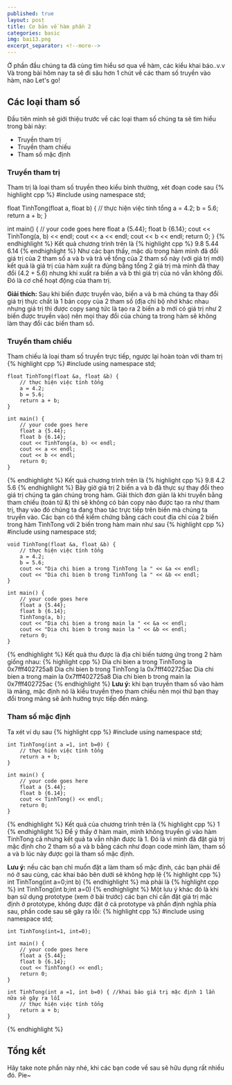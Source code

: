 ```yaml
---
published: true
layout: post
title: Cơ bản về hàm phần 2
categories: basic
img: bai13.png
excerpt_separator: <!--more-->
---
```

Ở phần đầu chúng ta đã cùng tìm hiểu sơ qua về hàm, các kiểu khai báo..v.v Và trong bài hôm nay ta sẽ đi sâu hơn 1 chút về các tham số truyền vào hàm, nào Let's go!
## Các loại tham số
Đầu tiên mình sẽ giới thiệu trước về các loại tham số chúng ta sẽ tìm hiểu trong bài này:
- Truyền tham trị
- Truyền tham chiếu
- Tham số mặc định

### Truyền tham trị
Tham trị là loại tham số truyền theo kiểu bình thường, xét đoạn code sau
{% highlight cpp %}
#include <iostream>
using namespace std;
 
float TinhTong(float a, float b) {
	// thực hiện việc tính tổng
  	a = 4.2;
  	b = 5.6;
	return a + b;
}
 
int main() {
	// your code goes here
	float a {5.44};
	float b {6.14};
	cout << TinhTong(a, b) << endl;
  	cout << a << endl;
  	cout << b << endl;
	return 0;
}
{% endhighlight %}
Kết quả chương trình trên là
{% highlight cpp %}
	9.8
	5.44
	6.14
{% endhighlight %}
Như các bạn thấy, mặc dù trong hàm mình đã đổi giá trị của 2 tham số a và b và trả về tổng của 2 tham số này (với giá trị mới) kết quả là giá trị của hàm xuất ra đúng bằng tổng 2 giá trị mà mình đã thay đổi (4.2 + 5.6) nhưng khi xuất ra biến a và b thì giá trị của nó vẫn không đổi. Đó là cơ chế hoạt động của tham trị.

**Giải thích:** Sau khi biến được truyền vào, biến a và b mà chúng ta thay đổi giá trị thực chất là 1 bản copy của 2 tham số (địa chỉ bộ nhớ khác nhau nhưng giá trị thì được copy sang tức là tạo ra 2 biến a b mới có giá trị như 2 biến được truyền vào) nên mọi thay đổi của chúng ta trong hàm sẽ không làm thay đổi các biến tham số.
### Truyền tham chiếu
Tham chiếu là loại tham số truyền trực tiếp, ngược lại hoàn toàn với tham trị
{% highlight cpp %}
    #include <iostream>
    using namespace std;
     
    float TinhTong(float &a, float &b) {
    	// thực hiện việc tính tổng
      	a = 4.2;
      	b = 5.6;
    	return a + b;
    }
     
    int main() {
    	// your code goes here
    	float a {5.44};
    	float b {6.14};
    	cout << TinhTong(a, b) << endl;
      	cout << a << endl;
      	cout << b << endl;
    	return 0;
    }
{% endhighlight %}
Kết quả chương trình trên là
{% highlight cpp %}
	9.8
	4.2
	5.6
{% endhighlight %}
Bây giờ giá trị 2 biến a và b đã thực sự thay đổi theo giá trị chúng ta gán chúng trong hàm. Giải thích đơn giản là khi truyền bằng tham chiếu (toán tử &) thì sẽ không có bản copy nào được tạo ra như tham trị, thay vào đó chúng ta đang thao tác trực tiếp trên biến mà chúng ta truyền vào. Các bạn có thể kiểm chứng bằng cách cout địa chỉ của 2 biến trong hàm TinhTong với 2 biến trong hàm main như sau
{% highlight cpp %}
    #include <iostream>
    using namespace std;
     
    void TinhTong(float &a, float &b) {
    	// thực hiện việc tính tổng
      	a = 4.2;
      	b = 5.6;
      	cout << "Dia chi bien a trong TinhTong la " << &a << endl;
      	cout << "Dia chi bien b trong TinhTong la " << &b << endl;
    }
     
    int main() {
    	// your code goes here
    	float a {5.44};
    	float b {6.14};
    	TinhTong(a, b);
      	cout << "Dia chi bien a trong main la " << &a << endl;
      	cout << "Dia chi bien b trong main la " << &b << endl;
    	return 0;
    }
{% endhighlight %}
Kết quả thu được là địa chỉ biến tương ứng trong 2 hàm giống nhau:
{% highlight cpp %}
	Dia chi bien a trong TinhTong la 0x7fff402725a8
	Dia chi bien b trong TinhTong la 0x7fff402725ac
	Dia chi bien a trong main la 0x7fff402725a8
	Dia chi bien b trong main la 0x7fff402725ac
{% endhighlight %}
**Lưu ý:** khi bạn truyền tham số vào hàm là mảng, mặc định nó là kiểu truyền theo tham chiếu nên mọi thứ bạn thay đổi trong mảng sẽ ảnh hưởng trực tiếp đến mảng.
### Tham số mặc định
Ta xét ví dụ sau
{% highlight cpp %}
    #include <iostream>
    using namespace std;
     
    int TinhTong(int a =1, int b=0) {
    	// thực hiện việc tính tổng
    	return a + b;
    }
     
    int main() {
    	// your code goes here
    	float a {5.44};
    	float b {6.14};
    	cout << TinhTong() << endl;
    	return 0;
    }
{% endhighlight %}
Kết quả của chương trình trên là
{% highlight cpp %}
	1
{% endhighlight %}
Để ý thấy ở hàm main, mình không truyền gì vào hàm TinhTong cả nhưng kết quả ta vẫn nhận được là 1. Đó là vì mình đã đặt giá trị mặc định cho 2 tham số a và b bằng cách như đoạn code mình làm, tham số a và b lúc này được gọi là tham số mặc định.

**Lưu ý:** nếu các bạn chỉ muốn đặt a làm tham số mặc định, các bạn phải để nó ở sau cùng, các khai báo bên dưới sẽ không hợp lệ
{% highlight cpp %}
	int TinhTong(int a=0;int b)
{% endhighlight %}
mà phải là
{% highlight cpp %}
	int TinhTong(int b;int a=0)
{% endhighlight %}
Một lưu ý khác đó là khi bạn sử dụng prototype (xem ở bài trước) các bạn chỉ cần đặt giá trị mặc định ở prototype, không được đặt ở cả prototype và phần định nghĩa phía sau, phần code sau sẽ gây ra lỗi:
{% highlight cpp %}
    #include <iostream>
    using namespace std;
     
    int TinhTong(int=1, int=0);
     
    int main() {
    	// your code goes here
    	float a {5.44};
    	float b {6.14};
    	cout << TinhTong() << endl;
    	return 0;
    }
  	
    int TinhTong(int a =1, int b=0) { //khai báo giá trị mặc định 1 lần nữa sẽ gây ra lỗi
    	// thực hiện việc tính tổng
    	return a + b;
    }  	
{% endhighlight %}
## Tổng kết
Hãy take note phần này nhé, khi các bạn code về sau sẽ hữu dụng rất nhiều đó. Pie~
